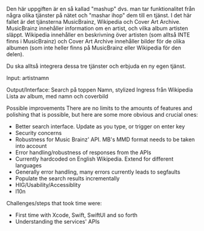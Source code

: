 
Den här uppgiften är en så kallad "mashup" dvs. man tar funktionalitet från
några olika tjänster på nätet och "mashar ihop" dem till en tjänst. I det här
fallet är det tjänsterna MusicBrainz, Wikipedia och Cover Art Archive.
MusicBrainz innehåller information om en artist, och vilka album artisten
släppt. Wikipedia innehåller en beskrivning över artisten (som alltså INTE
finns i MusicBrainz) och Cover Art Archive innehåller bilder för de olika
albumen (som inte heller finns på MusicBrainz eller Wikipedia för den delen).

Du ska alltså integrera dessa tre tjänster och erbjuda en ny egen tjänst.

Input: artistnamn

Output/Interface:
        Search på toppen
    Namn, stylized
    Ingress från Wikipedia
    Lista av album, med namn och coverbild

Possible improvements
There are no limits to the amounts of features and polishing that is possible, but here are some more obvious and crucial ones:

* Better search interface. Update as you type, or trigger on enter key
* Security concerns
* Robustness for Music Brainz' API. MB's MMD format needs to be taken into account
* Error handling/robustness of responses from the APIs
* Currently hardcoded on English Wikipedia. Extend for different languages
* Generally error handling, many errors currently leads to segfaults
* Populate the search results incrementally
* HIG/Usability/Accessiblity
* l10n

Challenges/steps that took time were:
* First time with Xcode, Swift, SwiftUI and so forth
* Understanding the services' APIs
